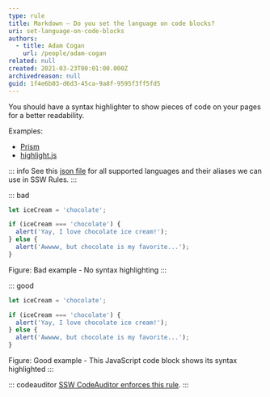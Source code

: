 ```yaml
---
type: rule
title: Markdown – Do you set the language on code blocks?
uri: set-language-on-code-blocks
authors:
  - title: Adam Cogan
    url: /people/adam-cogan
related: null
created: 2021-03-23T00:01:00.000Z
archivedreason: null
guid: 1f4e6b03-d6d3-45ca-9a8f-9595f3ff5fd5
---
```


You should have a syntax highlighter to show pieces of code on your pages for a better readability.

Examples:
- [Prism](https://prismjs.com)
- [highlight.js](https://highlightjs.org)

<!--endintro-->

::: info
See this [json file](https://unpkg.com/gatsby-remark-vscode@1.0.3/lib/grammars/manifest.json) for all supported languages and their aliases we can use in SSW Rules.
:::

::: bad

```javascript
let iceCream = 'chocolate';

if (iceCream === 'chocolate') {
  alert('Yay, I love chocolate ice cream!');    
} else {
  alert('Awwww, but chocolate is my favorite...');    
}
```
  
Figure: Bad example - No syntax highlighting
:::  

::: good

```javascript
let iceCream = 'chocolate';

if (iceCream === 'chocolate') {
  alert('Yay, I love chocolate ice cream!');    
} else {
  alert('Awwww, but chocolate is my favorite...');    
}
```

Figure: Good example - This JavaScript code block shows its syntax highlighted
:::

::: codeauditor
[SSW CodeAuditor enforces this rule](https://codeauditor.com/rules).
:::
